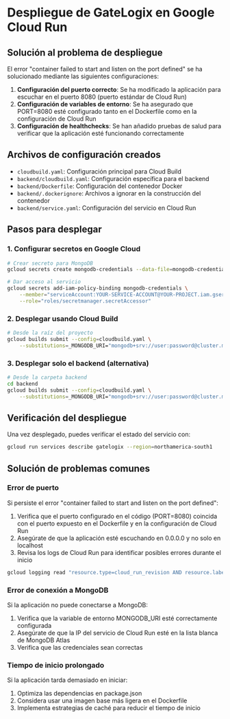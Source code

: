 # Despliegue de GateLogix en Google Cloud Run

## Solución al problema de despliegue

El error "container failed to start and listen on the port defined" se ha solucionado mediante las siguientes configuraciones:

1. **Configuración del puerto correcto**: Se ha modificado la aplicación para escuchar en el puerto 8080 (puerto estándar de Cloud Run)
2. **Configuración de variables de entorno**: Se ha asegurado que PORT=8080 esté configurado tanto en el Dockerfile como en la configuración de Cloud Run
3. **Configuración de healthchecks**: Se han añadido pruebas de salud para verificar que la aplicación esté funcionando correctamente

## Archivos de configuración creados

- `cloudbuild.yaml`: Configuración principal para Cloud Build
- `backend/cloudbuild.yaml`: Configuración específica para el backend
- `backend/Dockerfile`: Configuración del contenedor Docker
- `backend/.dockerignore`: Archivos a ignorar en la construcción del contenedor
- `backend/service.yaml`: Configuración del servicio en Cloud Run

## Pasos para desplegar

### 1. Configurar secretos en Google Cloud

```bash
# Crear secreto para MongoDB
gcloud secrets create mongodb-credentials --data-file=mongodb-credentials.json

# Dar acceso al servicio
gcloud secrets add-iam-policy-binding mongodb-credentials \
    --member="serviceAccount:YOUR-SERVICE-ACCOUNT@YOUR-PROJECT.iam.gserviceaccount.com" \
    --role="roles/secretmanager.secretAccessor"
```

### 2. Desplegar usando Cloud Build

```bash
# Desde la raíz del proyecto
gcloud builds submit --config=cloudbuild.yaml \
    --substitutions=_MONGODB_URI="mongodb+srv://user:password@cluster.mongodb.net/gatelogix",_SERVICE_ACCOUNT="your-service-account@your-project.iam.gserviceaccount.com"
```

### 3. Desplegar solo el backend (alternativa)

```bash
# Desde la carpeta backend
cd backend
gcloud builds submit --config=cloudbuild.yaml \
    --substitutions=_MONGODB_URI="mongodb+srv://user:password@cluster.mongodb.net/gatelogix",_SERVICE_ACCOUNT="your-service-account@your-project.iam.gserviceaccount.com"
```

## Verificación del despliegue

Una vez desplegado, puedes verificar el estado del servicio con:

```bash
gcloud run services describe gatelogix --region=northamerica-south1
```

## Solución de problemas comunes

### Error de puerto

Si persiste el error "container failed to start and listen on the port defined":

1. Verifica que el puerto configurado en el código (PORT=8080) coincida con el puerto expuesto en el Dockerfile y en la configuración de Cloud Run
2. Asegúrate de que la aplicación esté escuchando en 0.0.0.0 y no solo en localhost
3. Revisa los logs de Cloud Run para identificar posibles errores durante el inicio

```bash
gcloud logging read "resource.type=cloud_run_revision AND resource.labels.service_name=gatelogix" --limit=50
```

### Error de conexión a MongoDB

Si la aplicación no puede conectarse a MongoDB:

1. Verifica que la variable de entorno MONGODB_URI esté correctamente configurada
2. Asegúrate de que la IP del servicio de Cloud Run esté en la lista blanca de MongoDB Atlas
3. Verifica que las credenciales sean correctas

### Tiempo de inicio prolongado

Si la aplicación tarda demasiado en iniciar:

1. Optimiza las dependencias en package.json
2. Considera usar una imagen base más ligera en el Dockerfile
3. Implementa estrategias de caché para reducir el tiempo de inicio